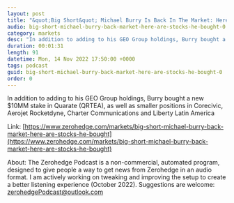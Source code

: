 ```yaml
---
layout: post
title: "&quot;Big Short&quot; Michael Burry Is Back In The Market: Here Are The Stocks He Bought"
audio: big-short-michael-burry-back-market-here-are-stocks-he-bought-0
category: markets
desc: "In addition to adding to his GEO Group holdings, Burry bought a new $10MM stake in Quarate (QRTEA), as well as smaller positions in Corecivic, Aerojet Rocketdyne, Charter Communications and Liberty Latin America"
duration: 00:01:31
length: 91
datetime: Mon, 14 Nov 2022 17:50:00 +0000
tags: podcast
guid: big-short-michael-burry-back-market-here-are-stocks-he-bought-0
order: 0
---
```

In addition to adding to his GEO Group holdings, Burry bought a new $10MM stake in Quarate (QRTEA), as well as smaller positions in Corecivic, Aerojet Rocketdyne, Charter Communications and Liberty Latin America

Link: [https://www.zerohedge.com/markets/big-short-michael-burry-back-market-here-are-stocks-he-bought](https://www.zerohedge.com/markets/big-short-michael-burry-back-market-here-are-stocks-he-bought)

About: The Zerohedge Podcast is a non-commercial, automated program, designed to give people a way to get news from Zerohedge in an audio format.  I am actively working on tweaking and improving the setup to create a better listening experience (October 2022).  Suggestions are welcome: [zerohedgePodcast@outlook.com](mailto:zerohedgePodcast@outlook.com)